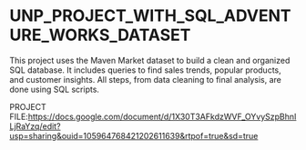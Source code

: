 # UNP_PROJECT_WITH_SQL_ADVENTURE_WORKS_DATASET

This project uses the Maven Market dataset to build a clean and organized SQL database. It includes queries to find sales trends, popular products, and customer insights. All steps, from data cleaning to final analysis, are done using SQL scripts.

PROJECT FILE:https://docs.google.com/document/d/1X30T3AFkdzWVF_OYvySzpBhnILjRaYzq/edit?usp=sharing&ouid=105964768421202611639&rtpof=true&sd=true
